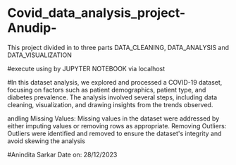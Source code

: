# Covid_data_analysis_project-Anudip-
This project divided in to three parts DATA_CLEANING, DATA_ANALYSIS and DATA_VISUALIZATION 

#execute using by JUPYTER NOTEBOOK via localhost

#In this dataset analysis, we explored and processed a COVID-19 dataset, focusing on factors such as patient demographics, patient type, and diabetes prevalence. The analysis involved several steps, including data cleaning, visualization, and drawing insights from the trends observed.

andling Missing Values: Missing values in the dataset were addressed by either imputing values or removing rows as appropriate. Removing Outliers: Outliers were identified and removed to ensure the dataset's integrity and avoid skewing the analysis

#Anindita Sarkar Date on: 28/12/2023
